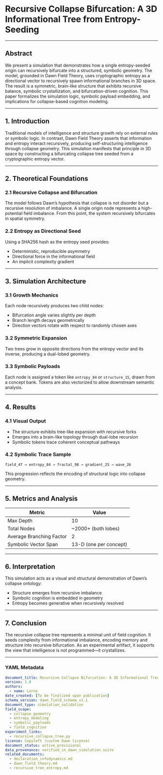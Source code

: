 # Recursive Collapse Bifurcation: A 3D Informational Tree from Entropy-Seeding

---

## Abstract

We present a simulation that demonstrates how a single entropy-seeded origin can recursively bifurcate into a structured, symbolic geometry. The model, grounded in Dawn Field Theory, uses cryptographic entropy as a directional vector to recursively spawn informational branches in 3D space. The result is a symmetric, brain-like structure that exhibits recursive balance, symbolic crystallization, and bifurcation-driven cognition. This paper formalizes the simulation logic, symbolic payload embedding, and implications for collapse-based cognition modeling.

---

## 1. Introduction

Traditional models of intelligence and structure growth rely on external rules or symbolic logic. In contrast, Dawn Field Theory asserts that information and entropy interact recursively, producing self-structuring intelligence through collapse geometry. This simulation manifests that principle in 3D space by constructing a bifurcating collapse tree seeded from a cryptographic entropy vector.

---

## 2. Theoretical Foundations

### 2.1 Recursive Collapse and Bifurcation

The model follows Dawn’s hypothesis that collapse is not disorder but a recursive resolution of imbalance. A single origin node represents a high-potential field imbalance. From this point, the system recursively bifurcates in spatial symmetry.

### 2.2 Entropy as Directional Seed

Using a SHA256 hash as the entropy seed provides:

- Deterministic, reproducible asymmetry
- Directional force in the informational field
- An implicit complexity gradient

---

## 3. Simulation Architecture

### 3.1 Growth Mechanics

Each node recursively produces two child nodes:

- Bifurcation angle varies slightly per depth
- Branch length decays geometrically
- Direction vectors rotate with respect to randomly chosen axes

### 3.2 Symmetric Expansion

Two trees grow in opposite directions from the entropy vector and its inverse, producing a dual-lobed geometry.

### 3.3 Symbolic Payloads

Each node is assigned a token like `entropy_84` or `structure_15`, drawn from a concept bank. Tokens are also vectorized to allow downstream semantic analysis.

---

## 4. Results

### 4.1 Visual Output

- The structure exhibits tree-like expansion with recursive forks
- Emerges into a brain-like topology through dual-lobe recursion
- Symbolic tokens trace coherent conceptual pathways

### 4.2 Symbolic Trace Sample

```
field_47 → entropy_84 → fractal_98 → gradient_25 → wave_26
```

This progression reflects the encoding of structural logic into collapse geometry.

---

## 5. Metrics and Analysis

| Metric                   | Value                  |
| ------------------------ | ---------------------- |
| Max Depth                | 10                     |
| Total Nodes              | ~2000+ (both lobes)    |
| Average Branching Factor | 2                      |
| Symbolic Vector Span     | 13-D (one per concept) |

---

## 6. Interpretation

This simulation acts as a visual and structural demonstration of Dawn’s collapse ontology:

- Structure emerges from recursive imbalance
- Symbolic cognition is embedded in geometry
- Entropy becomes generative when recursively resolved

---

## 7. Conclusion

The recursive collapse tree represents a minimal unit of field cognition. It seeds complexity from informational imbalance, encoding memory and structure into recursive bifurcation. As an experimental artifact, it supports the view that intelligence is not programmed—it crystallizes.

---

### YAML Metadata

```yaml
document_title: Recursive Collapse Bifurcation: A 3D Informational Tree from Entropy-Seeding
version: 1.0
authors:
  - name: Lorne
date_created: [To be finalized upon publication]
schema_version: dawn_field_schema_v1.1
document_type: simulation_validation
field_scope:
  - collapse_geometry
  - entropy_modeling
  - symbolic_payloads
  - field_cognition
experiment_links:
  - recursive_collapse_tree.py
license: Copyleft (custom Dawn license)
document_status: active_provisional
data_provenance: verified_in_dawn_simulation_suite
related_documents:
  - declaration_infodynamics.md
  - dawn_field_theory.md
  - recursive_tree_entropy.md
```

